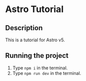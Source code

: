 # Astro Tutorial

## Description

This is a tutorial for Astro v5.

## Running the project

1. Type `npm i` in the terminal.
2. Type `npm run dev` in the terminal.
